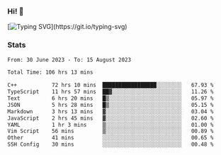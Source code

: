 ### Hi!  👋

[![Typing SVG](https://readme-typing-svg.herokuapp.com?font=Fira+Code&pause=1000&width=435&lines=Hello!+I'm+Texiwustion.)](https://git.io/typing-svg)

### Stats

<!--START_SECTION:waka-->

```txt
From: 30 June 2023 - To: 15 August 2023

Total Time: 106 hrs 13 mins

C++           72 hrs 10 mins  █████████████████░░░░░░░░   67.93 %
TypeScript    11 hrs 57 mins  ██▓░░░░░░░░░░░░░░░░░░░░░░   11.26 %
Text          6 hrs 20 mins   █▒░░░░░░░░░░░░░░░░░░░░░░░   05.97 %
JSON          5 hrs 28 mins   █▒░░░░░░░░░░░░░░░░░░░░░░░   05.15 %
Markdown      3 hrs 13 mins   ▓░░░░░░░░░░░░░░░░░░░░░░░░   03.04 %
JavaScript    2 hrs 45 mins   ▓░░░░░░░░░░░░░░░░░░░░░░░░   02.60 %
YAML          1 hr 3 mins     ▒░░░░░░░░░░░░░░░░░░░░░░░░   01.00 %
Vim Script    56 mins         ▒░░░░░░░░░░░░░░░░░░░░░░░░   00.89 %
Other         41 mins         ░░░░░░░░░░░░░░░░░░░░░░░░░   00.65 %
SSH Config    30 mins         ░░░░░░░░░░░░░░░░░░░░░░░░░   00.48 %
```

<!--END_SECTION:waka-->
